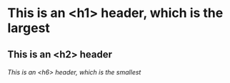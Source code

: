# This is an &lt;h1&gt; header, which is the largest
## This is an  &lt;h2&gt; header
###### This is an  &lt;h6&gt; header, which is the smallest
